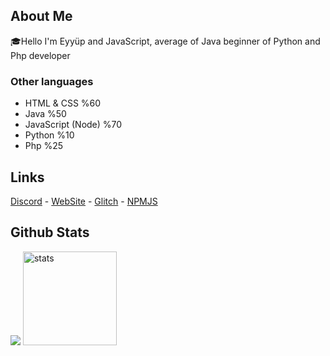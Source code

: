 ## About Me

🎓Hello I'm Eyyüp and JavaScript, average of Java beginner of Python and Php developer

### Other languages

* HTML & CSS %60
* Java %50
* JavaScript (Node) %70
* Python %10
* Php %25

## Links

[Discord](https://discord.gg/zrEpUUBX) - [WebSite](https://axyzl.tk) - [Glitch](https://glitch.com/@zRooter) - [NPMJS](https://www.npmjs.com/~eyp57tr)

## Github Stats
</p>
<p align="left">
   <img src="https://github-readme-stats.vercel.app/api/top-langs/?username=eyp57&theme=dark&count_private=true&show_icons=true&hide_border=true" />
   <img src="https://github-readme-stats.vercel.app/api?username=eyp57&count_private=true&show_icons=true&theme=dark&hide_border=true" width="%100" height="150px" alt="stats" />
</p>

